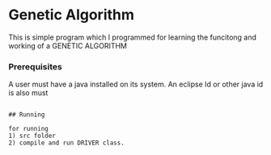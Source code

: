 # Genetic Algorithm
This is simple program which I programmed for learning the funcitong and working of a GENETIC ALGORITHM

### Prerequisites

 A user must have a java installed on its system.
 An eclipse Id or other java id is also must
```

## Running

for running
1) src folder
2) compile and run DRIVER class.

